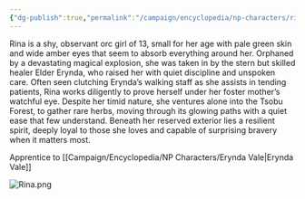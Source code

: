 ```yaml
---
{"dg-publish":true,"permalink":"/campaign/encyclopedia/np-characters/rina/"}
---
```


Rina is a shy, observant orc girl of 13, small for her age with pale green skin and wide amber eyes that seem to absorb everything around her. Orphaned by a devastating magical explosion, she was taken in by the stern but skilled healer Elder Erynda, who raised her with quiet discipline and unspoken care. Often seen clutching Erynda’s walking staff as she assists in tending patients, Rina works diligently to prove herself under her foster mother’s watchful eye. Despite her timid nature, she ventures alone into the Tsobu Forest,
to gather rare herbs, moving through its glowing paths with a quiet ease that few understand. Beneath her reserved exterior lies a resilient spirit, deeply loyal to those she loves and capable of surprising bravery when it matters most.

Apprentice to [[Campaign/Encyclopedia/NP Characters/Erynda Vale\|Erynda Vale]]

![Rina.png](/img/user/Config/DATA/Image%20Storage/Rina.png)